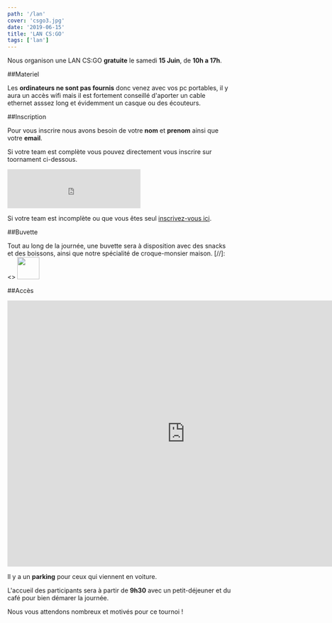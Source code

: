 ```yaml
---
path: '/lan'
cover: 'csgo3.jpg'
date: '2019-06-15'
title: 'LAN CS:GO'
tags: ['lan']
---
```


Nous organison une LAN CS:GO **gratuite** le samedi **15 Juin**, de **10h a 17h**.

##Materiel

Les **ordinateurs ne sont pas fournis** donc venez avec vos pc portables, il y aura un accès wifi mais il est fortement conseillé d'aporter un cable ethernet asssez long et évidemment un casque ou des écouteurs.

##Inscription

Pour vous inscrire nous avons besoin de votre **nom** et **prenom** ainsi que votre **email**.

Si votre team est complète vous pouvez directement vous inscrire sur toornament ci-dessous.

<div>
    <iframe width="300" height="88" src="https://widget.toornament.com/tournaments/2570641501727367168/registration?_locale=fr_FR&theme=discipline" frameborder="0" allowfullscreen></iframe>
</div>

Si votre team est incomplète ou que vous êtes seul [inscrivez-vous ici](https://forms.gle/rNCniPbSmFeXmpZF9).

##Buvette

Tout au long de la journée, une buvette sera à disposition avec des snacks et des boissons, ainsi que notre spécialité de croque-monsier 
maison.
[//]: <> <img src="" width="50" height="50">

##Accès

<div style="text-align: center;">
    <iframe src="https://www.google.com/maps/embed?pb=!1m18!1m12!1m3!1d7294.23439477342!2d5.337968961609143!3d43.487336853937606!2m3!1f0!2f0!3f0!3m2!1i1024!2i768!4f13.1!3m3!1m2!1s0x0%3A0x8feba3957c79d938!2sExia!5e0!3m2!1sfr!2sfr!4v1559838296158!5m2!1sfr!2sfr" width="800" height="600" frameborder="0" style="border:0" allowfullscreen></iframe>
</div>

Il y a un **parking** pour ceux qui viennent en voiture.

L'accueil des participants sera à partir de **9h30** avec un petit-déjeuner et du café pour bien démarer la journée.

Nous vous attendons nombreux et motivés pour ce tournoi !
